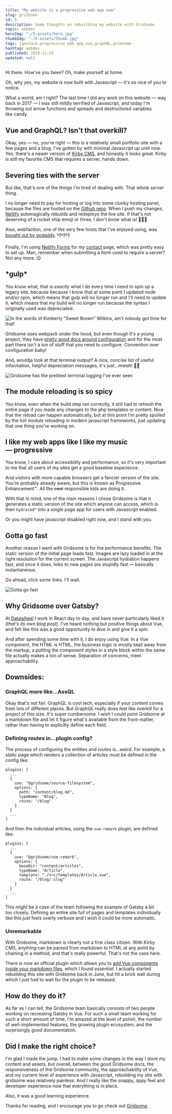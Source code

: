 ```yaml
---
title: "My website is a progressive web app now"
slug: gridsome
id: 5
description: Some thoughts on rebuilding my website with Gridsome.
topic: webdev
heroImg: "./5-assets/hero.jpg"
thumbImg: "./5-assets/thumb.jpg"
tags: jamstack,progressive web app,vue,graphQL,gridsome
hashtag: webdev
published: 2019-11-23
updated: null
---
```


Hi there. How've you been? Oh, make yourself at home.

Oh, why *yes*, my website *is* now built with Javascript — it's so nice of you to notice.

What a world, am I right? The last time I did any work on this website — way back in 2017 — I was still mildly terrified of Javascript, and today I'm throwing out arrow functions and spreads and destructured variables like candy.

## Vue and GraphQL? Isn't that overkill?

Okay, yes — no, you're right — this is a relatively small portfolio site with a few pages and a blog. I've gotten by with minimal Javascript up until now. Yes, there's a newer version of [Kirby CMS](https://getkirby.com/v3), and honestly it looks great. Kirby is still my favorite CMS that requires a server, hands down.

## Severing ties with the server

But like, that's one of the things I'm tired of dealing with. That whole _server_ thing.

I no longer need to pay for hosting or log into some clunky hosting panel, because the files are hosted on the [Github repo](https://github.com/perpetualgrimace/gridsome.jamesferrell.me). When I push my changes, [Netlify](https://netlify.com) automagically rebuilds and redeploys the live site. If that's not deserving of a rocket ship emoji or three, I don't know what is! 🚀🚀🚀

Also, webfaction, one of the very few hosts that I've enjoyed using, was [bought out by godaddy](https://community.webfaction.com/questions/21806/webfaction-joins-forces-with-godaddy). 👎👎👎

Finally, I'm using [Netlify Forms](https://www.netlify.com/products/forms/) for my [contact](/contact) page, which was pretty easy to set up. Man, remember when submitting a form used to require a server? Not any more. 😌

## \*gulp\*

You know what, that is _exactly_ what I do every time I need to spin up a legacy site, because because I know that at some point I updated node and/or npm, which means that gulp will no longer run and I'll need to update it, which means that my build will no longer run because the syntax I originally used was depreciated.

![In the words of Kimberly "Sweet Brown" Wilkins, ain't nobody got time for that!](./5-assets/aint-nobody-got-time-for-that.gif)

Gridsome uses webpack under the hood, but even though it's a young project, they have [pretty good docs around configuration](https://gridsome.org/docs/config/) and for the most part there isn't a ton of stuff that you need to configure. Convention over configuration baby!

And, wouldja look at that terminal output? A nice, concise list of useful information, helpful depreciation messages, it's just...*mwah*! 👨‍🍳

![Gridsome has the prettiest terminal logging I've ever seen](./5-assets/gridsome-terminal.png)

## The module reloading is so spicy

You know, even when the build step ran correctly, it still had to refresh the entire page if you made any changes to the php templates or content. Nice that the reload can happen automatically, but at this point I'm pretty spoiled by the hot module reloading in modern javascript frameworks, just updating that one thing you're working on.

## I like my web apps like I like my music — progressive

You know, I care about accessibility and performance, so it's very important to me that all users of my sites get a good baseline experience.

And visitors with more capable browsers get a fancier version of the site. You're probably already aware, but this is known as Progressive Enhancement™. All the ~~cool~~ responsible kids are doing it.

With that in mind, one of the main reasons I chose Gridsome is that it generates a static version of the site which anyone can access, which is then `hydrated™` into a single page app for users with Javascript enabled.

Or you might have javascript disabled right now, and I stand with you.

## Gotta go fast

Another reason I went with Gridsome is for the performance benefits. The static version of the initial page loads fast. Images are lazy loaded in at the right resolution for the current screen. The Javascript hydration happens fast, and once it does, links to new pages are stupidly fast — basically instantaneous.

Go ahead, click some links. I'll wait.

![Gotta go fast](./5-assets/sanic-3.gif)

## Why Gridsome over Gatsby?

At [Datawheel](http://datawheel.us) I work in React day to day, and have never particularly liked it *(that's its own blog post)*. I've heard nothing but positive things about Vue, and felt like this was a good opportunity to dive in and give it a spin.

And after spending some time with it, I do enjoy using Vue. In a Vue component, the HTML is HTML, the business logic is mostly kept away from the markup, a putting the component styles in a style block within the same file actually makes a ton of sense. Separation of concerns, meet approachability.

## Downsides:

### GraphQL more like...AssQL

Okay that's not fair. GraphQL is cool tech, especially if your content comes from lots of different places. But GraphQL really does feel like overkill for a project of this size. It's super cumbersome. I wish I could point Gridsome at a markdown file and let it figure what's available from the front-matter, rather than having to explicitly define each field.

### Defining routes in...plugin config?

The process of configuring the entities and routes is...weird. For example, a static page which renders a collection of articles must be defined in the config like:

```
plugins: [
  ...
  {
    use: "@gridsome/source-filesystem",
    options: {
      path: "content/blog.md",
      typeName: "Blog",
      route: "/blog"
    }
  }
  ...
]
```

And then the individual articles, using the `vue-remark` plugin, are defined like:

```
plugins: [
  ...
  {
    use: "@gridsome/vue-remark",
    options: {
      baseDir: "content/articles",
      typeName: "Article",
      template: "./src/templates/Article.vue",
      route: "/blog/:slug"
    }
  }
  ...
]
```

This might be a case of the team following the example of Gatsby a bit too closely. Defining an entire site full of pages and templates individually like this just feels overly verbose and I wish it could be more automatic.


### Unremarkable

With Gridsome, markdown is clearly not a first class citizen. With Kirby CMS, anything can be parsed from markdown to HTML at any point by chaining in a method, and that's really powerful. That's not the case here.

There _is_ now an official plugin which allows you to [add Vue components inside your markdown files](https://gridsome.org/plugins/@gridsome/vue-remark), which I found *essential*. I actually started rebuilding this site with Gridsome back in June, but hit a brick wall during which I just had to wait for the plugin to be released.

## How do they do it?

As far as I can tell, the Gridsome team basically consists of two people working on recreating Gatsby in Vue. For such a small team working for such a short amount of time, I'm amazed at the level of polish, the number of well-implemented features, the growing plugin ecosystem, and the surprisingly good documentation.

## Did I make the right choice?

I'm glad I made the jump. I had to make some changes in the way I store my content and assets, but overall, between the good Gridsome docs, the responsiveness of the Gridsome community, the approachability of Vue, and my current level of experience with Javascript, rebuilding my site with gridsome was relatively painless. And I really like the snappy, *appy* feel and developer experience now that everything is in place.

Also, it was a good learning experience.

Thanks for reading, and I encourage you to go check out [Gridsome](https://gridsome.ord).
